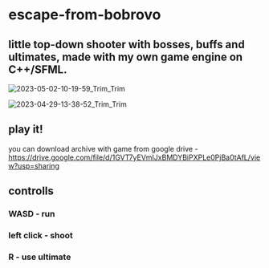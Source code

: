 # escape-from-bobrovo

## little top-down shooter with bosses, buffs and ultimates, made with my own game engine on C++/SFML.


![2023-05-02-10-19-59_Trim_Trim](https://user-images.githubusercontent.com/102466617/235606057-9ec7c33a-147e-4370-9d3a-a3018e9ad13d.gif)


![2023-04-29-13-38-52_Trim_Trim](https://user-images.githubusercontent.com/102466617/235606067-de021e0e-d863-4baf-9553-ab7715771d6a.gif)

## play it!
you can download archive with game from google drive - https://drive.google.com/file/d/1GVT7yEVmIJxBMDYBiPXPLe0PjBa0tAfL/view?usp=sharing

## controlls

### WASD - run
### left click - shoot
### R - use ultimate
